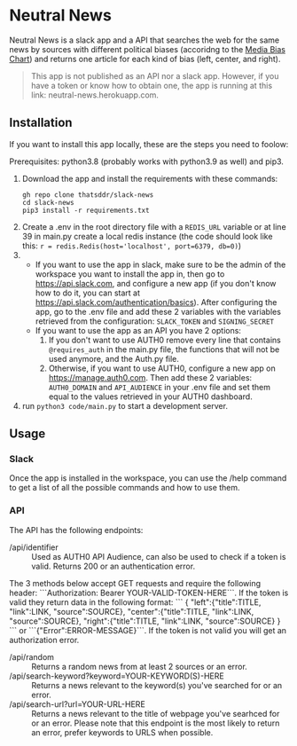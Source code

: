 # Neutral News
Neutral News is a slack app and a API that searches the web for the same news by sources with different political biases (accoridng to the [Media Bias Chart](https://www.adfontesmedia.com/static-mbc/)) and returns one article for each kind of bias (left, center, and right).

>This app is not published as an API nor a slack app. However, if you have a token or know how to obtain one, the app is running at this link: neutral-news.herokuapp.com.

## Installation

If you want to install this app locally, these are the steps you need to foolow:

Prerequisites: python3.8 (probably works with python3.9 as well) and pip3.

1. Download the app and install the requirements with these commands:
   ```
   gh repo clone thatsddr/slack-news
   cd slack-news
   pip3 install -r requirements.txt
   ```  
2. Create a .env in the root directory file with a ```REDIS_URL``` variable or at line 39 in main.py create a local redis instance (the code should look like this: ```r = redis.Redis(host='localhost', port=6379, db=0)```)
3.
   * If you want to use the app in slack, make sure to be the admin of the workspace you want to install the app in, then go to https://api.slack.com, and configure a new app (if you don't know how to do it, you can start at https://api.slack.com/authentication/basics). After configuring the app, go to the .env file and add these 2 variables with the variables retrieved from the configuration: ```SLACK_TOKEN``` and ```SIGNING_SECRET```
   * If you want to use the app as an API you have 2 options: 
      1. If you don't want to use AUTH0 remove every line that contains ```@requires_auth``` in the main.py file, the functions that will not be used anymore, and the Auth.py file.
      2. Otherwise, if you want to use AUTH0, configure a new app on https://manage.auth0.com. Then add these 2 variables: ```AUTH0_DOMAIN``` and ```API_AUDIENCE``` in your .env file and set them equal to the values retrieved in your AUTH0 dashboard.
4. run ```python3 code/main.py``` to start a development server.

## Usage

### Slack

Once the app is installed in the workspace, you can use the /help command to get a list of all the possible commands and how to use them.

### API

The API has the following endpoints:

<dl>
<dt>/api/identifier</dt>
<dd>Used as AUTH0 API Audience, can also be used to check if a token is valid. Returns 200 or an authentication error.</dd>
</dl>
The 3 methods below accept GET requests and require the following header: ```Authorization: Bearer YOUR-VALID-TOKEN-HERE```.
If the token is valid they return data in the following format:
```
   {
     "left":{"title":TITLE, "link":LINK, "source":SOURCE},
     "center":{"title":TITLE, "link":LINK, "source":SOURCE},
     "right":{"title":TITLE, "link":LINK, "source":SOURCE}
    }
```
or ```{"Error":ERROR-MESSAGE}```. If the token is not valid you will get an authorization error.
<dl>
<dt>/api/random</dt>
<dd>Returns a random news from at least 2 sources or an error.</dd>

<dt>/api/search-keyword?keyword=YOUR-KEYWORD(S)-HERE</dt>
<dd>Returns a news relevant to the keyword(s) you've searched for or an error.</dd>

<dt>/api/search-url?url=YOUR-URL-HERE</dt>
<dd>Returns a news relevant to the title of webpage you've searhced for or an error. Please note that this endpoint is the most likely to return an error, prefer keywords to URLS when possible.</dd>
</dl>
